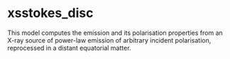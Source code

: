 # xsstokes_disc
This model computes the emission and its polarisation properties from an X-ray source of power-law emission of arbitrary incident polarisation, reprocessed in a distant equatorial matter.
